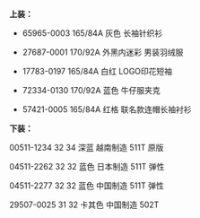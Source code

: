 **上装：**

- 65965-0003 165/84A 灰色 长袖针织衫

- 27687-0001 170/92A 外黑内迷彩 男装羽绒服

- 17783-0197 165/84A 白红 LOGO印花短袖

- 72334-0130 170/92A 蓝色 牛仔服夹克

- 57421-0005 165/84A 红格 联名款连帽长袖衬衫


**下装：**

00511-1234 32 34 深蓝 越南制造 511T 原版

04511-2262 32 32 蓝色 日本制造 511T 弹性

04511-2277 32 32 蓝色 中国制造 511T 弹性

29507-0025 31 32 卡其色 中国制造 502T
